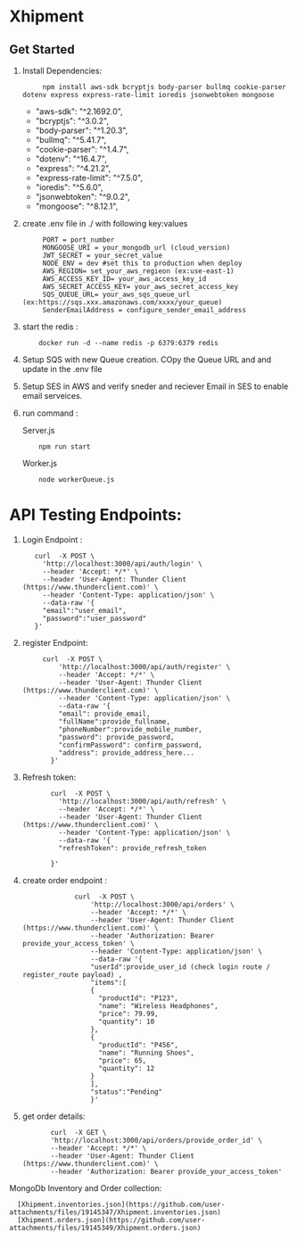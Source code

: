 # Xhipment


## Get Started

1. Install Dependencies:
        
            npm install aws-sdk bcryptjs body-parser bullmq cookie-parser dotenv express express-rate-limit ioredis jsonwebtoken mongoose

    - "aws-sdk": "^2.1692.0",
    - "bcryptjs": "^3.0.2",
    - "body-parser": "^1.20.3",
    - "bullmq": "^5.41.7",
    - "cookie-parser": "^1.4.7",
    - "dotenv": "^16.4.7",
    - "express": "^4.21.2",
    - "express-rate-limit": "^7.5.0",
    - "ioredis": "^5.6.0",
    - "jsonwebtoken": "^9.0.2",
    - "mongoose": "^8.12.1",

2. create .env file in ./ with following key:values
                
            PORT = port_number
            MONGOOSE_URI = your_mongodb_url (cloud_version)
            JWT_SECRET = your_secret_value
            NODE_ENV = dev #set this to production when deploy
            AWS_REGION= set_your_aws_regieon (ex:use-east-1)
            AWS_ACCESS_KEY_ID= your_aws_access_key_id
            AWS_SECRET_ACCESS_KEY= your_aws_secret_access_key
            SQS_QUEUE_URL= your_aws_sqs_queue_url (ex:https://sqs.xxx.amazonaws.com/xxxx/your_queue)
            SenderEmailAddress = configure_sender_email_address

3. start the redis :

           docker run -d --name redis -p 6379:6379 redis

4. Setup SQS with new Queue creation. COpy the Queue URL and and update in the .env file

5. Setup SES in AWS and verify sneder and reciever Email in SES to enable email serveices.

6. run command :

   Server.js
   
           npm run start
   
   Worker.js
   
           node workerQueue.js 



# API Testing Endpoints:
1. Login Endpoint :
   
          curl  -X POST \
            'http://localhost:3000/api/auth/login' \
            --header 'Accept: */*' \
            --header 'User-Agent: Thunder Client (https://www.thunderclient.com)' \
            --header 'Content-Type: application/json' \
            --data-raw '{
            "email":"user_email",
            "password":"user_password"
          }'

2. register Endpoint: 
        
            curl  -X POST \
                'http://localhost:3000/api/auth/register' \
                --header 'Accept: */*' \
                --header 'User-Agent: Thunder Client (https://www.thunderclient.com)' \
                --header 'Content-Type: application/json' \
                --data-raw '{
                "email": provide_email,
                "fullName":provide_fullname,
                "phoneNumber":provide_mobile_number,
                "password": provide_password,
                "confirmPassword": confirm_password,
                "address": provide_address_here...
              }'

3. Refresh token: 
        
              curl  -X POST \
                'http://localhost:3000/api/auth/refresh' \
                --header 'Accept: */*' \
                --header 'User-Agent: Thunder Client (https://www.thunderclient.com)' \
                --header 'Content-Type: application/json' \
                --data-raw '{
                "refreshToken": provide_refresh_token
                
              }'   


4. create order endpoint : 

                    curl  -X POST \
                        'http://localhost:3000/api/orders' \
                        --header 'Accept: */*' \
                        --header 'User-Agent: Thunder Client (https://www.thunderclient.com)' \
                        --header 'Authorization: Bearer provide_your_access_token' \
                        --header 'Content-Type: application/json' \
                        --data-raw '{
                        "userId":provide_user_id (check login route / register_route payload) ,
                        "items":[
                        {
                          "productId": "P123",
                          "name": "Wireless Headphones",
                          "price": 79.99,
                          "quantity": 10
                        },
                        {
                          "productId": "P456",
                          "name": "Running Shoes",
                          "price": 65,
                          "quantity": 12
                        }
                        ],
                        "status":"Pending"
                        }'


5. get order details: 

              curl  -X GET \
              'http://localhost:3000/api/orders/provide_order_id' \
              --header 'Accept: */*' \
              --header 'User-Agent: Thunder Client (https://www.thunderclient.com)' \
              --header 'Authorization: Bearer provide_your_access_token'

MongoDb Inventory and Order collection: 



      [Xhipment.inventories.json](https://github.com/user-attachments/files/19145347/Xhipment.inventories.json)
      [Xhipment.orders.json](https://github.com/user-attachments/files/19145349/Xhipment.orders.json)
